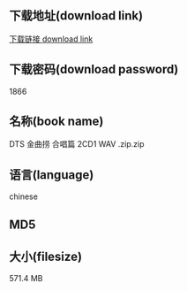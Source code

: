 ## 下载地址(download link)
[下载链接 download link](https://tutu365.netlify.app/?s=DTS+%E9%87%91%E6%9B%B2%E6%8D%9E+%E5%90%88%E5%94%B1%E7%AF%87+2CD1+WAV+.zip)

## 下载密码(download password)
1866

## 名称(book name)
DTS 金曲捞 合唱篇 2CD1 WAV .zip.zip

## 语言(language)
chinese

## MD5


## 大小(filesize)
571.4 MB
